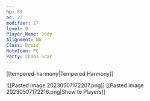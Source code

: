 ```yaml
---
hp: 89
ac: 27
modifier: 17
level: 9
Player_Name: Jody
Alignment: NG
Class: Druid
NoteIcon: PC
Party: Chaos Scar
---
```


[[tempered-harmony|Tempered Harmony]]

![[Pasted image 20230507172207.png]]
[[Pasted image 20230507172216.png|Show to Players]]